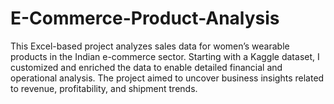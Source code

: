 # E-Commerce-Product-Analysis
This Excel-based project analyzes sales data for women’s wearable products in the Indian e-commerce sector. Starting with a Kaggle dataset, I customized and enriched the data to enable detailed financial and operational analysis. The project aimed to uncover business insights related to revenue, profitability, and shipment trends.
